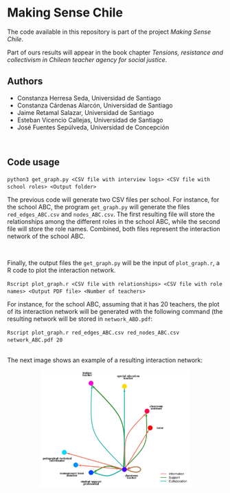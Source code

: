 # Making Sense Chile

The code available in this repository is part of the project *Making Sense Chile*.

Part of ours results will appear in the book chapter *Tensions, resistance and collectivism in Chilean teacher agency for social justice*.

## Authors
- Constanza Herresa Seda, Universidad de Santiago
- Constanza Cárdenas Alarcón, Universidad de Santiago
- Jaime Retamal Salazar, Universidad de Santiago
- Esteban Vicencio Callejas, Universidad de Santiago
- José Fuentes Sepúlveda, Universidad de Concepción

<br/>

## Code usage

`python3 get_graph.py <CSV file with interview logs> <CSV file with school roles> <Output folder>`

The previous code will generate two CSV files per school. For instance, for the school ABC, the program `get_graph.py` will generate the files `red_edges_ABC.csv` and `nodes_ABC.csv`. The first resulting file will store the relationships among the different roles in the school ABC, while the second file will store the role names. Combined, both files represent the interaction network of the school ABC.

<br/>

Finally, the output files the `get_graph.py` will be the input of `plot_graph.r`, a R code to plot the interaction network.

`Rscript plot_graph.r <CSV file with relationships> <CSV file with role names> <Output PDF file> <Number of teachers>`

For instance, for the school ABC, assuming that it has 20 teachers, the plot of its interaction network will be generated with the following command (the resulting network will be stored in `network_ABD.pdf`:

`Rscript plot_graph.r red_edges_ABC.csv red_nodes_ABC.csv network_ABC.pdf 20`

<br/>
The next image shows an example of a resulting interaction network:
<br/>
<p align="center">
<img src="example_interaction_network.png" width="70%" alt="Example of an interaction network">
</p>
